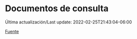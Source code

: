 # Documentos de consulta

Última actualización/Last update: 2022-02-25T21:43:04-06:00

 [Fuente](https://coronavirus.gob.mx/documentos-de-consulta/)
